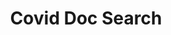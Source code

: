 ---
title: Covid Doc Search
emoji: 🔬
colorFrom: purple
colorTo: indigo
sdk: gradio
sdk_version: 3.35.2
app_file: src/app.py
pinned: false
license: cc-by-4.0
---